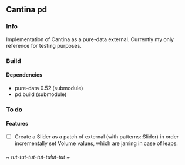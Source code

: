 
## Cantina pd

### Info

Implementation of Cantina as a pure-data external. Currently my only reference for testing purposes.

### Build 

#### Dependencies 

* pure-data 0.52 (submodule)
* pd.build       (submodule)

### To do

#### Features 

- [ ] Create a Slider as a patch of external (with patterns::Slider) in order incrementally set Volume values, which are
  jarring in case of leaps.

###### ~ tut-tut-tut-tut-tulut-tut ~
